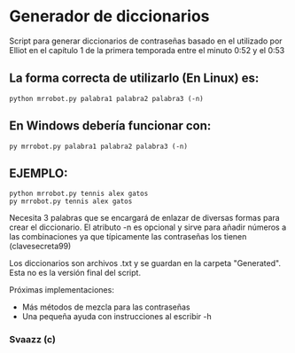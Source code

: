 # Generador de diccionarios

Script para generar diccionarios de contraseñas basado en el utilizado por Elliot en el capítulo 1 de la primera temporada entre el minuto 0:52 y el 0:53

## La forma correcta de utilizarlo (En **Linux**) es:
```
python mrrobot.py palabra1 palabra2 palabra3 (-n)
```
## En **Windows** debería funcionar con:
```
py mrrobot.py palabra1 palabra2 palabra3 (-n)
```

## EJEMPLO:
```
python mrrobot.py tennis alex gatos
py mrrobot.py tennis alex gatos
```

Necesita 3 palabras que se encargará de enlazar de diversas formas para crear el diccionario. El atributo -n es opcional y sirve para añadir números a las combinaciones ya que típicamente las contraseñas los tienen (clavesecreta99)

Los diccionarios son archivos .txt y se guardan en la carpeta "Generated".
Esta no es la versión final del script.

Próximas implementaciones:
  - Más métodos de mezcla para las contraseñas
  - Una pequeña ayuda con instrucciones al escribir -h

### Svaazz (c)
